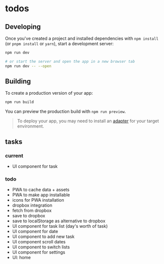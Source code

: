 # todos

## Developing

Once you've created a project and installed dependencies with `npm install` (or `pnpm install` or `yarn`), start a development server:

```bash
npm run dev

# or start the server and open the app in a new browser tab
npm run dev -- --open
```

## Building

To create a production version of your app:

```bash
npm run build
```

You can preview the production build with `npm run preview`.

> To deploy your app, you may need to install an [adapter](https://kit.svelte.dev/docs/adapters) for your target environment.

## tasks

### current
- UI component for task

### todo
- PWA to cache data + assets
- PWA to make app installable
- icons for PWA installation
- dropbox integration
- fetch from dropbox
- save to dropbox
- save to localStorage as alternative to dropbox
- UI component for task list (day's worth of task)
- UI component for date
- UI component to add new task
- UI component scroll dates
- UI component to switch lists
- UI component for settings
- UI: home